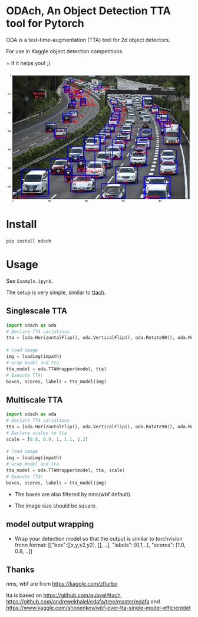 # ODAch, An Object Detection TTA tool for Pytorch
ODA is a test-time-augmentation (TTA) tool for 2d object detectors. 

For use in Kaggle object detection competitions.

:star: if it helps you! ;)

![](imgs/res.png)

# Install
`pip install odach`

# Usage
See `Example.ipynb`.

The setup is very simple, similar to [ttach](https://github.com/qubvel/ttach).

## Singlescale TTA
```python
import odach as oda
# Declare TTA variations
tta = [oda.HorizontalFlip(), oda.VerticalFlip(), oda.Rotate90(), oda.Multiply(0.9), oda.Multiply(1.1)]

# load image
img = loadimg(impath)
# wrap model and tta
tta_model = oda.TTAWrapper(model, tta)
# Execute TTA!
boxes, scores, labels = tta_model(img)
```

## Multiscale TTA
```python
import odach as oda
# Declare TTA variations
tta = [oda.HorizontalFlip(), oda.VerticalFlip(), oda.Rotate90(), oda.Multiply(0.9), oda.Multiply(1.1)]
# Declare scales to tta
scale = [0.8, 0.9, 1, 1.1, 1.2]

# load image
img = loadimg(impath)
# wrap model and tta
tta_model = oda.TTAWrapper(model, tta, scale)
# Execute TTA!
boxes, scores, labels = tta_model(img)
```

* The boxes are also filtered by nms(wbf default).

* The image size should be square.

## model output wrapping
* Wrap your detection model so that the output is similar to torchvision frcnn format:
[["box":[[x,y,x2,y2], [], ..], "labels": [0,1,..], "scores": [1.0, 0.8, ..]]

## Thanks
nms, wbf are from https://kaggle.com/zfturbo

tta is based on https://github.com/qubvel/ttach, https://github.com/andrewekhalel/edafa/tree/master/edafa and https://www.kaggle.com/shonenkov/wbf-over-tta-single-model-efficientdet
